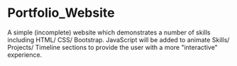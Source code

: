 # Portfolio_Website
A simple (incomplete) website which demonstrates a number of skills including HTML/ CSS/ Bootstrap. JavaScript will be added to animate Skills/ Projects/ Timeline sections to provide the user with a more "interactive" experience.
